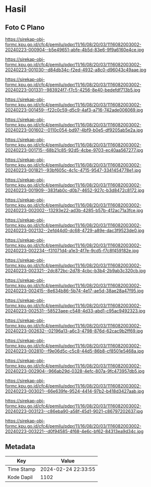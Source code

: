 # Hasil

## Foto C Plano

https://sirekap-obj-formc.kpu.go.id/cfc4/pemilu/pdpr/11/16/08/20/03/1116082003002-20240223-000904--b5e49651-abfe-4b5d-83e6-9f9a6160e4ce.jpg

https://sirekap-obj-formc.kpu.go.id/cfc4/pemilu/pdpr/11/16/08/20/03/1116082003002-20240223-001030--d84db34c-f2ed-4932-a8c0-d96043c49aae.jpg

https://sirekap-obj-formc.kpu.go.id/cfc4/pemilu/pdpr/11/16/08/20/03/1116082003002-20240223-001331--983924f7-f7c5-4256-8e40-bedefdf713b5.jpg

https://sirekap-obj-formc.kpu.go.id/cfc4/pemilu/pdpr/11/16/08/20/03/1116082003002-20240223-001459--f22c0c59-d5c9-4af3-a716-742ade006069.jpg

https://sirekap-obj-formc.kpu.go.id/cfc4/pemilu/pdpr/11/16/08/20/03/1116082003002-20240223-001602--0110c054-bd97-4bf9-b0e5-df9205ab5e2a.jpg

https://sirekap-obj-formc.kpu.go.id/cfc4/pemilu/pdpr/11/16/08/20/03/1116082003002-20240223-001715--68b21c85-92d5-4cbe-9703-ec40aa567277.jpg

https://sirekap-obj-formc.kpu.go.id/cfc4/pemilu/pdpr/11/16/08/20/03/1116082003002-20240223-001821--93bf605c-4c1c-4715-9547-3341454778e1.jpg

https://sirekap-obj-formc.kpu.go.id/cfc4/pemilu/pdpr/11/16/08/20/03/1116082003002-20240223-001909--383fab0c-d0b7-4652-927c-b3d8472c8172.jpg

https://sirekap-obj-formc.kpu.go.id/cfc4/pemilu/pdpr/11/16/08/20/03/1116082003002-20240223-002002--13293e22-ad3b-4285-b57b-412ac71a3fce.jpg

https://sirekap-obj-formc.kpu.go.id/cfc4/pemilu/pdpr/11/16/08/20/03/1116082003002-20240223-002132--2efd44d0-dc68-4729-a89e-dac3f9523de0.jpg

https://sirekap-obj-formc.kpu.go.id/cfc4/pemilu/pdpr/11/16/08/20/03/1116082003002-20240223-002234--f31071d4-a1e3-4f7e-9cd5-f7c8f459182e.jpg

https://sirekap-obj-formc.kpu.go.id/cfc4/pemilu/pdpr/11/16/08/20/03/1116082003002-20240223-002321--2dc872bc-2d78-4cbc-b3b4-2b9ab3c320cb.jpg

https://sirekap-obj-formc.kpu.go.id/cfc4/pemilu/pdpr/11/16/08/20/03/1116082003002-20240223-002415--8e634b86-5b74-4e17-ae5d-38ae28a47f95.jpg

https://sirekap-obj-formc.kpu.go.id/cfc4/pemilu/pdpr/11/16/08/20/03/1116082003002-20240223-002531--58523aee-c548-4d33-abd1-c95ac9492323.jpg

https://sirekap-obj-formc.kpu.go.id/cfc4/pemilu/pdpr/11/16/08/20/03/1116082003002-20240223-002632--02196a13-a6c3-4798-876d-62cac9b2ff69.jpg

https://sirekap-obj-formc.kpu.go.id/cfc4/pemilu/pdpr/11/16/08/20/03/1116082003002-20240223-002810--f9e06d5c-c5c8-44d5-86b8-cf8501e5468a.jpg

https://sirekap-obj-formc.kpu.go.id/cfc4/pemilu/pdpr/11/16/08/20/03/1116082003002-20240223-002904--966ab29d-0328-4efc-807a-9fc473957db5.jpg

https://sirekap-obj-formc.kpu.go.id/cfc4/pemilu/pdpr/11/16/08/20/03/1116082003002-20240223-003021--66e639fe-9524-4414-97b2-b418d3427aab.jpg

https://sirekap-obj-formc.kpu.go.id/cfc4/pemilu/pdpr/11/16/08/20/03/1116082003002-20240223-003123--c86eba90-a58f-45d1-9021-c86797202637.jpg

https://sirekap-obj-formc.kpu.go.id/cfc4/pemilu/pdpr/11/16/08/20/03/1116082003002-20240223-003221--d0f94585-4f68-4e6c-bf62-84313ea9d34c.jpg


## Metadata

| Key        | Value               |
| ---------- | ------------------- |
| Time Stamp | 2024-02-24 22:33:55 |
| Kode Dapil | 1102                |



